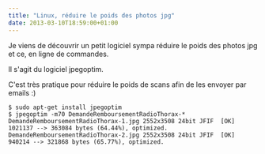 ```yaml
---
title: "Linux, réduire le poids des photos jpg"
date: 2013-03-10T18:59:00+01:00
---
```

Je viens de découvrir un petit logiciel sympa réduire le poids des photos jpg et ce, en ligne de commandes.

Il s'agit du logiciel jpegoptim.

C'est très pratique pour réduire le poids de scans afin de les envoyer par emails :)


```
$ sudo apt-get install jpegoptim
$ jpegoptim -m70 DemandeRemboursementRadioThorax-*
DemandeRemboursementRadioThorax-1.jpg 2552x3508 24bit JFIF  [OK] 1021137 --> 363084 bytes (64.44%), optimized.
DemandeRemboursementRadioThorax-2.jpg 2552x3508 24bit JFIF  [OK] 940214 --> 321868 bytes (65.77%), optimized.
```
